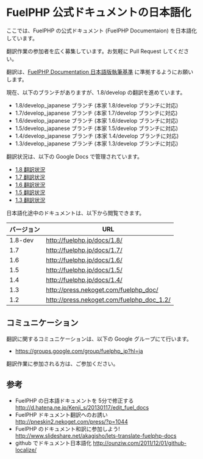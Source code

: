 # FuelPHP 公式ドキュメントの日本語化

ここでは、FuelPHP の公式ドキュメント (FuelPHP Documentaion) を日本語化しています。

翻訳作業の参加者を広く募集しています。お気軽に Pull Request してください。

翻訳は、[FuelPHP Documentation 日本語版執筆基準](https://github.com/NEKOGET/FuelPHP_docs_jp/wiki/FuelPHP-Documentation-%E6%97%A5%E6%9C%AC%E8%AA%9E%E7%89%88%E5%9F%B7%E7%AD%86%E5%9F%BA%E6%BA%96) に準拠するようにお願いします。

現在、以下のブランチがありますが、1.8/develop の翻訳を進めています。

- 1.8/develop_japanese ブランチ (本家 1.8/develop ブランチに対応)
- 1.7/develop_japanese ブランチ (本家 1.7/develop ブランチに対応)
- 1.6/develop_japanese ブランチ (本家 1.6/develop ブランチに対応)
- 1.5/develop_japanese ブランチ (本家 1.5/develop ブランチに対応)
- 1.4/develop_japanese ブランチ (本家 1.4/develop ブランチに対応)
- 1.3/develop_japanese ブランチ (本家 1.3/develop ブランチに対応)

翻訳状況は、以下の Google Docs で管理されています。

- [1.8 翻訳状況](https://docs.google.com/spreadsheet/ccc?key=0ArwGmfmveOhNdE9fU1BlNTNpNVVnaWJEaUVPbzgwQ0E#gid=6)
- [1.7 翻訳状況](https://docs.google.com/spreadsheet/ccc?key=0ArwGmfmveOhNdE9fU1BlNTNpNVVnaWJEaUVPbzgwQ0E#gid=5)
- [1.6 翻訳状況](https://docs.google.com/spreadsheet/ccc?key=0ArwGmfmveOhNdE9fU1BlNTNpNVVnaWJEaUVPbzgwQ0E#gid=3)
- [1.5 翻訳状況](https://docs.google.com/spreadsheet/ccc?key=0ArwGmfmveOhNdE9fU1BlNTNpNVVnaWJEaUVPbzgwQ0E#gid=2)
- [1.3 翻訳状況](https://docs.google.com/spreadsheet/ccc?key=0Aj_-DesHiguSdG1BTTNYTEdfR2IyU3NNdlFSZFJMYmc#gid=0)

日本語化途中のドキュメントは、以下から閲覧できます。

バージョン | URL
---------|------------------------------------------
1.8-dev　| http://fuelphp.jp/docs/1.8/
1.7      | http://fuelphp.jp/docs/1.7/
1.6      | http://fuelphp.jp/docs/1.6/
1.5      | http://fuelphp.jp/docs/1.5/
1.4      | http://fuelphp.jp/docs/1.4/
1.3      | http://press.nekoget.com/fuelphp_doc/
1.2      | http://press.nekoget.com/fuelphp_doc_1.2/

## コミュニケーション

翻訳に関するコミュニケーションは、以下の Google グループにて行います。

- https://groups.google.com/group/fuelphp_jp?hl=ja

翻訳作業に参加される方は、ご参加ください。

## 参考

- FuelPHP の日本語ドキュメントを 5分で修正する http://d.hatena.ne.jp/Kenji_s/20130117/edit_fuel_docs
- FuelPHP ドキュメント翻訳へのお誘い http://pneskin2.nekoget.com/press/?p=1044
- FuelPHP のドキュメント和訳に参加しよう! http://www.slideshare.net/akagisho/lets-translate-fuelphp-docs
- github でドキュメント日本語化 http://ounziw.com/2011/12/01/github-localize/
